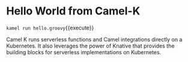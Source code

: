 # Hello World from Camel-K #

`kamel run hello.groovy`{{execute}}

Camel K runs serverless functions and Camel integrations directly on a Kubernetes. It also leverages the power of Knative that provides the building blocks for serverless implementations on Kubernetes.

